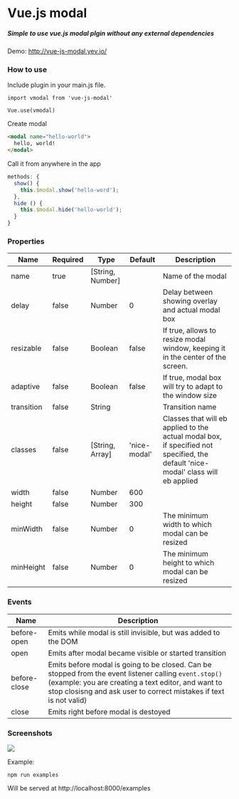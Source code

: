 <h1>Vue.js modal</h1>

<h5>Simple to use vue.js modal plgin without any external dependencies</h5>

Demo: http://vue-js-modal.yev.io/

<h3>How to use</h3>

Include plugin in your main.js file.
```javsacript
import vmodal from 'vue-js-modal'

Vue.use(vmodal)
```

Create modal
```html
<modal name="hello-world">
  hello, world!
</modal>
```
Call it from anywhere in the app
```javascript
methods: {
  show() { 
    this.$modal.show('hello-word');
  },
  hide () {
    this.$modal.hide('hello-world');
  }
}
```

<h3>Properties</h3>

| Name      | Required | Type          | Default     | Description |
| ---       | ---      | ---           | ---         | ---         |
| name      | true  | [String, Number] |             | Name of the modal |
| delay     | false | Number           | 0           | Delay between showing overlay and actual modal box |
| resizable | false | Boolean          | false       | If true, allows to resize modal window, keeping it in the center of the screen. |
| adaptive  | false | Boolean          | false       | If true, modal box will try to adapt to the window size |
| transition| false | String           |             | Transition name |
| classes   | false | [String, Array]  | 'nice-modal'| Classes that will eb applied to the actual modal box, if specified not specified, the default 'nice-modal' class will eb applied |
| width     | false | Number           | 600         | |
| height    | false | Number           | 300         | |
| minWidth  | false | Number           | 0           | The minimum width to which modal can be resized  |
| minHeight | false | Number           | 0           | The minimum height to which modal can be resized |

<h3>Events</h3>

| Name         | Description |
| ---          | --- |
| before-open  | Emits while modal is still invisible, but was added to the DOM |
| open         | Emits after modal became visible or started transition |
| before-close | Emits before modal is going to be closed. Can be stopped from the event listener calling `event.stop()` (example: you are creating a text editor, and want to stop closisng and ask user to correct mistakes if text is not valid)
| close        | Emits right before modal is destoyed |

<h3>Screenshots</h3>

![](http://i.imgur.com/mN1MBJ3.gif)


Example: 
```
npm run examples
```
Will be served at http://localhost:8000/examples
